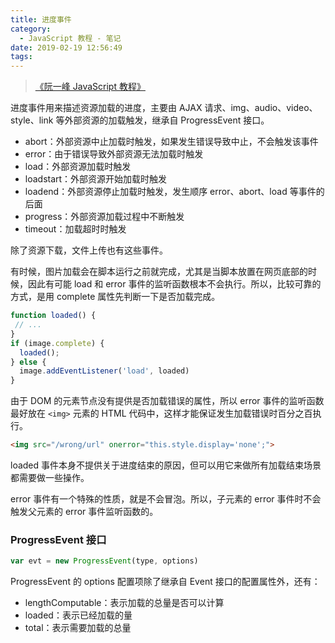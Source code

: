 ```yaml
---
title: 进度事件
category:
  - JavaScript 教程 - 笔记
date: 2019-02-19 12:56:49
tags:
---
```


> [《阮一峰 JavaScript 教程》](https://wangdoc.com/javascript/)

进度事件用来描述资源加载的进度，主要由 AJAX 请求、img、audio、video、style、link 等外部资源的加载触发，继承自 ProgressEvent 接口。

- abort：外部资源中止加载时触发，如果发生错误导致中止，不会触发该事件
- error：由于错误导致外部资源无法加载时触发
- load：外部资源加载时触发
- loadstart：外部资源开始加载时触发
- loadend：外部资源停止加载时触发，发生顺序 error、abort、load 等事件的后面
- progress：外部资源加载过程中不断触发
- timeout：加载超时时触发

除了资源下载，文件上传也有这些事件。

有时候，图片加载会在脚本运行之前就完成，尤其是当脚本放置在网页底部的时候，因此有可能 load 和 error 事件的监听函数根本不会执行。所以，比较可靠的方式，是用 complete 属性先判断一下是否加载完成。

```js
function loaded() {
 // ... 
}
if (image.complete) {
  loaded();
} else {
  image.addEventListener('load', loaded)
}
```

由于 DOM 的元素节点没有提供是否加载错误的属性，所以 error 事件的监听函数最好放在 `<img>` 元素的 HTML 代码中，这样才能保证发生加载错误时百分之百执行。

```html
<img src="/wrong/url" onerror="this.style.display='none';">
```

loaded 事件本身不提供关于进度结束的原因，但可以用它来做所有加载结束场景都需要做一些操作。

error 事件有一个特殊的性质，就是不会冒泡。所以，子元素的 error 事件时不会触发父元素的 error 事件监听函数的。

### ProgressEvent 接口

```js
var evt = new ProgressEvent(type, options)
```

ProgressEvent 的 options 配置项除了继承自 Event 接口的配置属性外，还有：

- lengthComputable：表示加载的总量是否可以计算
- loaded：表示已经加载的量
- total：表示需要加载的总量

